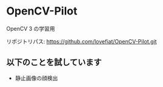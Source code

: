 # OpenCV-Pilot
OpenCV 3 の学習用

リポジトリパス:
https://github.com/lovefiat/OpenCV-Pilot.git


## 以下のことを試しています

*   静止画像の顔検出
